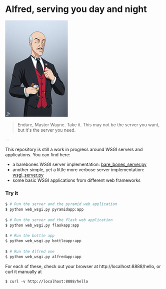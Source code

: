 # Alfred, serving you day and night

![alt text](static/alfred_pennyworth.jpg)

> Endure, Master Wayne. Take it. This may not be the server you want, but it's the server you need.

--

This repository is still a work in progress around WSGI servers and applications. You can find here:
* a barebones WSGI server implementation: [bare_bones_server.py](bare_bones_server.py)
* another simple, yet a little more verbose server implementation: [wsgi_server.py](wsgi_server.py)
* some basic WSGI applications from different web frameworks

### Try it
```bash
$ # Run the server and the pyramid web application
$ python web_wsgi.py pyramidapp:app

$ # Run the server and the flask web application
$ python web_wsgi.py flaskapp:app

$ # Run the bottle app
$ python web_wsgi.py bottleapp:app

$ # Run the Alfred one
$ python web_wsgi.py alfredapp:app
```

For each of these, check out your browser at http://localhost:8888/hello, or curl it manually at
```
$ curl -v http://localhost:8888/hello
```
